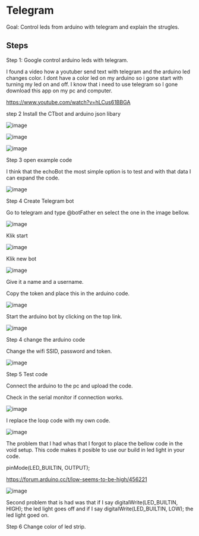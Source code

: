 # Telegram
Goal: Control leds from arduino with telegram and explain the strugles.


## Steps
Step 1: Google control arduino leds with telegram.

I found a video how a youtuber send text with telegram and the arduino led changes color. I dont have a color led on my arduino so i gone start with turning my led on and off. I know that i need to use telegram so I gone download this app on my pc and computer.

https://www.youtube.com/watch?v=hLCus61BBGA

step 2 Install the CTbot and arduino json libary

![image](https://user-images.githubusercontent.com/29665951/137124990-910f64f2-0bc7-4a07-a042-888aa5abcad7.png)

![image](https://user-images.githubusercontent.com/29665951/137125275-82ab690a-2bd7-4cbd-8547-e4bc2ccdbe46.png)

![image](https://user-images.githubusercontent.com/29665951/137125450-d387ed06-d1c3-4b4e-ada8-9823d8db3668.png)

Step 3 open example code 

I think that the echoBot the most simple option is to test and with that data I can expand the code.

![image](https://user-images.githubusercontent.com/29665951/137125764-4d72b013-0e88-4370-97ef-5634d7609fd7.png)

Step 4 Create Telegram bot

Go to telegram and type @botFather en select the one in the image bellow.

![image](https://user-images.githubusercontent.com/29665951/137126659-b947fa3c-cca9-4ccf-92a4-6566ed30c8a2.png)

Klik start

![image](https://user-images.githubusercontent.com/29665951/137126884-22f3836e-f7a7-4092-b5ea-362d0a9b1066.png)

Klik new bot

![image](https://user-images.githubusercontent.com/29665951/137126932-836cc08a-47d9-4d1c-9ee8-0e465d4f2dd9.png)

Give it a name and a username.

Copy the token and place this in the arduino code.

![image](https://user-images.githubusercontent.com/29665951/137127528-a14ca39a-6194-4ec3-a656-be29076b40b7.png)

Start the arduino bot by clicking on the top link.

![image](https://user-images.githubusercontent.com/29665951/137128318-8e07667f-971a-4abf-ad9c-2e0c0c845bdf.png)


Step 4 change the arduino code

Change the wifi SSID, password and token.

![image](https://user-images.githubusercontent.com/29665951/137127889-ae7478ff-a70d-4ee1-bf68-94fbf1fc3698.png)

Step 5 Test code

Connect the arduino to the pc and upload the code.

Check in the serial monitor if connection works. 

![image](https://user-images.githubusercontent.com/29665951/137128856-ef9c0b66-cac7-4c63-a14f-9ed5c3bebe73.png)

I replace the loop code with my own code.

![image](https://user-images.githubusercontent.com/29665951/137133975-35bc07a5-a7e3-40de-8954-74b5c4b6ba3a.png)



The problem that I had whas that I forgot to place the bellow code in the void setup. This code makes it posible to use our build in led light in your code. 

pinMode(LED_BUILTIN, OUTPUT);

https://forum.arduino.cc/t/low-seems-to-be-high/456221

![image](https://user-images.githubusercontent.com/29665951/137134104-f33ca9c2-17db-4f82-bf8c-09cf1781c8b2.png)


Second problem that is had was that if I say digitalWrite(LED_BUILTIN, HIGH); the led light goes off and if I say digitalWrite(LED_BUILTIN, LOW); the led light goed on.

Step 6 Change color of led strip.





